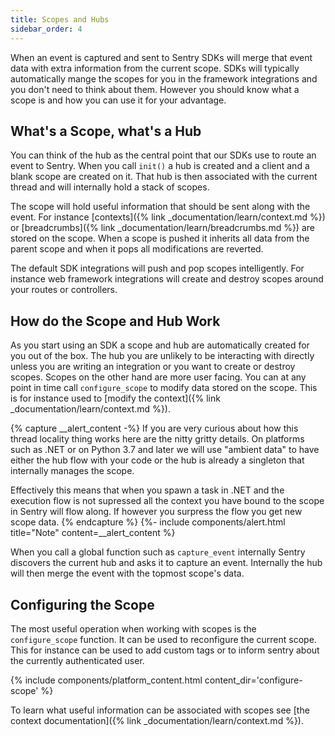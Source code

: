 ```yaml
---
title: Scopes and Hubs
sidebar_order: 4
---
```


When an event is captured and sent to Sentry SDKs will merge that event data with extra
information from the current scope.  SDKs will typically automatically mange the scopes
for you in the framework integrations and you don't need to think about them.  However
you should know what a scope is and how you can use it for your advantage.

## What's a Scope, what's a Hub

You can think of the hub as the central point that our SDKs use to route an
event to Sentry.  When you call `init()` a hub is created and a client and a
blank scope are created on it.  That hub is then associated with the current
thread and will internally hold a stack of scopes.

The scope will hold useful information that should be sent along with the
event.  For instance [contexts]({% link _documentation/learn/context.md %}) or
[breadcrumbs]({% link _documentation/learn/breadcrumbs.md %}) are stored on
the scope.  When a scope is pushed it inherits all data from the parent scope
and when it pops all modifications are reverted.

The default SDK integrations will push and pop scopes intelligently.  For
instance web framework integrations will create and destroy scopes around your
routes or controllers.

## How do the Scope and Hub Work

As you start using an SDK a scope and hub are automatically created for you out
of the box.  The hub you are unlikely to be interacting with directly unless you
are writing an integration or you want to create or destroy scopes.  Scopes on the
other hand are more user facing.  You can at any point in time call
`configure_scope` to modify data stored on the scope.  This is for instance
used to [modify the context]({% link _documentation/learn/context.md %}).

{% capture __alert_content -%}
If you are very curious about how this thread locality thing works here are the
nitty gritty details.  On platforms such as .NET or on Python 3.7 and later we will
use "ambient data" to have either the hub flow with your code or the hub is already
a singleton that internally manages the scope.

Effectively this means that when you spawn a task in .NET and the execution flow is
not supressed all the context you have bound to the scope in Sentry will flow along.
If however you surpress the flow you get new scope data.
{% endcapture %}
{%- include components/alert.html
  title="Note"
  content=__alert_content
%}

When you call a global function such as `capture_event` internally Sentry
discovers the current hub and asks it to capture an event.  Internally the hub will
then merge the event with the topmost scope's data.

## Configuring the Scope

The most useful operation when working with scopes is the `configure_scope` function.
It can be used to reconfigure the current scope.  This for instance can be used to
add custom tags or to inform sentry about the currently authenticated user.

{% include components/platform_content.html content_dir='configure-scope' %}

To learn what useful information can be associated with scopes see
[the context documentation]({% link _documentation/learn/context.md %}).
